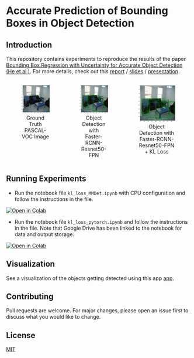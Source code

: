 # Accurate Prediction of Bounding Boxes in Object Detection

## Introduction
This repository contains experiments to reproduce the results of the paper [Bounding Box Regression with Uncertainty for Accurate Object Detection (He et al.)](https://openaccess.thecvf.com/content_CVPR_2019/papers/He_Bounding_Box_Regression_With_Uncertainty_for_Accurate_Object_Detection_CVPR_2019_paper.pdf). For more details, check out this [report](report.pdf) / [slides](slides.pptx) / [presentation](https://youtu.be/2Mfxi8NbSPo).


<div style="display:flex">
    <figure>
        <img src="outputs/input.png" width="200"/>
        <figcaption style="text-align: center;">Ground Truth<br>PASCAL-VOC Image</figcaption>
    </figure>
    <figure>
        <img src="outputs/output_wo_kl.png" width="200"/>
        <figcaption style="text-align: center;">Object Detection with<br>Faster-RCNN-Resnet50-FPN</figcaption>
    </figure>
    <figure>
        <img src="outputs/output_with_kl.png" width="200"/><figcaption style="text-align: center;">Object Detection with <br>Faster-RCNN-Resnet50-FPN + KL Loss</figcaption>
    </figure>
</div>

## Running Experiments
- Run the notebook file `kl_loss_MMDet.ipynb` with CPU configuration and follow the instructions in the file.  
<a src="https://colab.research.google.com/assets/colab-badge.svg" href="https://colab.research.google.com/github/souradipp76/box_regression-kl_loss/blob/main/kl_loss_MMDet.ipynb">
    <img src="https://colab.research.google.com/assets/colab-badge.svg" alt="Open in Colab"></a>

- Run the notebook file `kl_loss_pytorch.ipynb` and follow the instructions in the file. Note that Google Drive has been linked to the notebook for data and output storage. 
<a src="https://colab.research.google.com/assets/colab-badge.svg" href="https://colab.research.google.com/github/souradipp76/box_regression-kl_loss/blob/main/kl_loss_pytorch.ipynb">
    <img src="https://colab.research.google.com/assets/colab-badge.svg" alt="Open in Colab"></a>

## Visualization

See a visualization of the objects getting detected using this app [app](https://souradipp76-object-detection-kl-app-app-v5thmx.streamlit.app/).

## Contributing

Pull requests are welcome. For major changes, please open an issue first to discuss what you would like to change.

## License

[MIT](https://choosealicense.com/licenses/mit/)